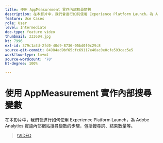 ```yaml
---
title: 使用 AppMeasurement 實作內部搜尋變數
description: 在本影片中，我們會進行如何使用 Experience Platform Launch，為 Adobe Analytics 實施內部網站搜尋變數的步驟，包括搜尋詞、結果數量等。
feature: Use Cases
role: User
level: Intermediate
doc-type: feature video
thumbnail: 333604.jpg
kt: 7996
exl-id: 379c1a3d-2fd0-40d9-8736-05bd0f0c29c8
source-git-commit: 84984ad9bf65cfc69117e40ac0e0cfe503cac5e5
workflow-type: tm+mt
source-wordcount: '70'
ht-degree: 100%

---
```


# 使用 AppMeasurement 實作內部搜尋變數

在本影片中，我們會進行如何使用 Experience Platform Launch，為 Adobe Analytics 實施內部網站搜尋變數的步驟，包括搜尋詞、結果數量等。

>[!VIDEO](https://video.tv.adobe.com/v/333604/?quality=12&learn=on)
